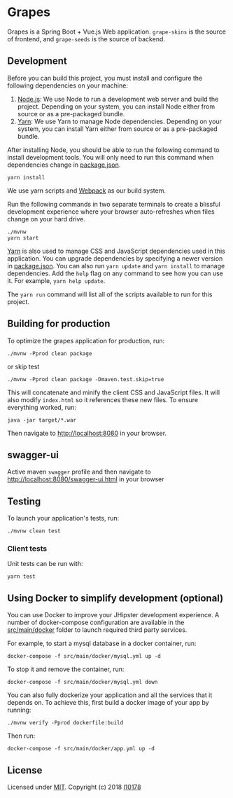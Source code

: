 # Grapes
Grapes is a Spring Boot + Vue.js Web application.
`grape-skins` is the source  of frontend, and `grape-seeds` is the source of backend.


## Development

Before you can build this project, you must install and configure the following dependencies on your machine:

1. [Node.js][]: We use Node to run a development web server and build the project.
   Depending on your system, you can install Node either from source or as a pre-packaged bundle.
2. [Yarn][]: We use Yarn to manage Node dependencies.
   Depending on your system, you can install Yarn either from source or as a pre-packaged bundle.

After installing Node, you should be able to run the following command to install development tools.
You will only need to run this command when dependencies change in [package.json](package.json).

    yarn install

We use yarn scripts and [Webpack][] as our build system.


Run the following commands in two separate terminals to create a blissful development experience where your browser
auto-refreshes when files change on your hard drive.

    ./mvnw
    yarn start

[Yarn][] is also used to manage CSS and JavaScript dependencies used in this application. You can upgrade dependencies by
specifying a newer version in [package.json](package.json). You can also run `yarn update` and `yarn install` to manage dependencies.
Add the `help` flag on any command to see how you can use it. For example, `yarn help update`.

The `yarn run` command will list all of the scripts available to run for this project.


## Building for production

To optimize the grapes application for production, run:

    ./mvnw -Pprod clean package
    
 or skip test
 
    ./mvnw -Pprod clean package -Dmaven.test.skip=true

This will concatenate and minify the client CSS and JavaScript files. It will also modify `index.html` so it references these new files.
To ensure everything worked, run:

    java -jar target/*.war

Then navigate to [http://localhost:8080](http://localhost:8080) in your browser.

## swagger-ui

Active maven `swagger` profile and then navigate to [http://localhost:8080/swagger-ui.html](http://localhost:8080/swagger-ui.html) in your browser 

## Testing

To launch your application's tests, run:

    ./mvnw clean test

### Client tests

Unit tests can be run with:

    yarn test



## Using Docker to simplify development (optional)

You can use Docker to improve your JHipster development experience. A number of docker-compose configuration are available in the [src/main/docker](src/main/docker) folder to launch required third party services.

For example, to start a mysql database in a docker container, run:

    docker-compose -f src/main/docker/mysql.yml up -d

To stop it and remove the container, run:

    docker-compose -f src/main/docker/mysql.yml down

You can also fully dockerize your application and all the services that it depends on.
To achieve this, first build a docker image of your app by running:

    ./mvnw verify -Pprod dockerfile:build

Then run:

    docker-compose -f src/main/docker/app.yml up -d


## License

Licensed under [MIT][]. Copyright (c) 2018 [l10178][]

[MIT]: https://opensource.org/licenses/MIT
[l10178]: http://nxest.com/
[Node.js]: https://nodejs.org/
[Yarn]: https://yarnpkg.org/
[Webpack]: https://webpack.github.io/
